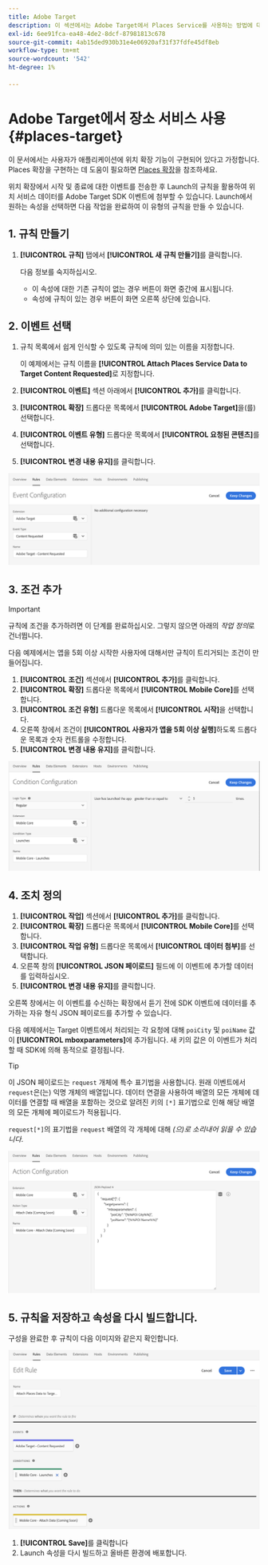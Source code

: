 ```yaml
---
title: Adobe Target
description: 이 섹션에서는 Adobe Target에서 Places Service를 사용하는 방법에 대해 설명합니다.
exl-id: 6ee91fca-ea48-4de2-8dcf-87981813c678
source-git-commit: 4ab15ded930b31e4e06920af31f37fdfe45df8eb
workflow-type: tm+mt
source-wordcount: '542'
ht-degree: 1%

---
```


# Adobe Target에서 장소 서비스 사용 {#places-target}

이 문서에서는 사용자가 애플리케이션에 위치 확장 기능이 구현되어 있다고 가정합니다. Places 확장을 구현하는 데 도움이 필요하면 [Places 확장](/help/places-ext-aep-sdks/places-extension/places-extension.md)을 참조하세요.

위치 확장에서 시작 및 종료에 대한 이벤트를 전송한 후 Launch의 규칙을 활용하여 위치 서비스 데이터를 Adobe Target SDK 이벤트에 첨부할 수 있습니다. Launch에서 원하는 속성을 선택하면 다음 작업을 완료하여 이 유형의 규칙을 만들 수 있습니다.

## 1. 규칙 만들기

1. **[!UICONTROL 규칙]** 탭에서 **[!UICONTROL 새 규칙 만들기]**&#x200B;를 클릭합니다.

   다음 정보를 숙지하십시오.

   * 이 속성에 대한 기존 규칙이 없는 경우 버튼이 화면 중간에 표시됩니다.
   * 속성에 규칙이 있는 경우 버튼이 화면 오른쪽 상단에 있습니다.

## 2. 이벤트 선택

1. 규칙 목록에서 쉽게 인식할 수 있도록 규칙에 의미 있는 이름을 지정합니다.

   이 예제에서는 규칙 이름을 **[!UICONTROL Attach Places Service Data to Target Content Requested]**&#x200B;로 지정합니다.

1. **[!UICONTROL 이벤트]** 섹션 아래에서 **[!UICONTROL 추가]**&#x200B;를 클릭합니다.
1. **[!UICONTROL 확장]** 드롭다운 목록에서 **[!UICONTROL Adobe Target]**&#x200B;을(를) 선택합니다.
1. **[!UICONTROL 이벤트 유형]** 드롭다운 목록에서 **[!UICONTROL 요청된 콘텐츠]**&#x200B;를 선택합니다.
1. **[!UICONTROL 변경 내용 유지]**&#x200B;를 클릭합니다.

![이벤트 추가](/help/assets/ad-setEvent_target.png)

## 3. 조건 추가

>[!IMPORTANT]
>
>규칙에 조건을 추가하려면 이 단계를 완료하십시오. 그렇지 않으면 아래의 *작업 정의*&#x200B;로 건너뜁니다.

다음 예제에서는 앱을 5회 이상 시작한 사용자에 대해서만 규칙이 트리거되는 조건이 만들어집니다.

1. **[!UICONTROL 조건]** 섹션에서 **[!UICONTROL 추가]**&#x200B;를 클릭합니다.
1. **[!UICONTROL 확장]** 드롭다운 목록에서 **[!UICONTROL Mobile Core]**&#x200B;를 선택합니다.
1. **[!UICONTROL 조건 유형]** 드롭다운 목록에서 **[!UICONTROL 시작]**&#x200B;을 선택합니다.
1. 오른쪽 창에서 조건이 **[!UICONTROL 사용자가 앱을 5회 이상 실행]**&#x200B;하도록 드롭다운 목록과 숫자 컨트롤을 수정합니다.
1. **[!UICONTROL 변경 내용 유지]**&#x200B;를 클릭합니다.

![조건 추가](/help/assets/ad-setCondition_target.png)

## 4. 조치 정의

1. **[!UICONTROL 작업]** 섹션에서 **[!UICONTROL 추가]**&#x200B;를 클릭합니다.
1. **[!UICONTROL 확장]** 드롭다운 목록에서 **[!UICONTROL Mobile Core]**&#x200B;를 선택합니다.
1. **[!UICONTROL 작업 유형]** 드롭다운 목록에서 **[!UICONTROL 데이터 첨부]**&#x200B;를 선택합니다.
1. 오른쪽 창의 **[!UICONTROL JSON 페이로드]** 필드에 이 이벤트에 추가할 데이터를 입력하십시오.
1. **[!UICONTROL 변경 내용 유지]**&#x200B;를 클릭합니다.

오른쪽 창에서는 이 이벤트를 수신하는 확장에서 듣기 전에 SDK 이벤트에 데이터를 추가하는 자유 형식 JSON 페이로드를 추가할 수 있습니다.

다음 예제에서는 Target 이벤트에서 처리되는 각 요청에 대해 `poiCity` 및 `poiName` 값이 **[!UICONTROL mboxparameters]**&#x200B;에 추가됩니다. 새 키의 값은 이 이벤트가 처리할 때 SDK에 의해 동적으로 결정됩니다.

>[!TIP]
>
>이 JSON 페이로드는 `request` 개체에 특수 표기법을 사용합니다. 원래 이벤트에서 `request`은(는) 익명 개체의 배열입니다. 데이터 연결을 사용하여 배열의 모든 개체에 데이터를 연결할 때 배열을 포함하는 것으로 알려진 키의 `[*]` 표기법으로 인해 해당 배열의 모든 개체에 페이로드가 적용됩니다.
>
>`request[*]`의 표기법을 `request` 배열의 각 개체에 대해 _(으)로 소리내어 읽을 수 있습니다_.

![작업 정의](/help/assets/ad-setAction-target.png)

## 5. 규칙을 저장하고 속성을 다시 빌드합니다.

구성을 완료한 후 규칙이 다음 이미지와 같은지 확인합니다.

![완료된 규칙](/help/assets/ad-ruleComplete-target.png)

1. **[!UICONTROL Save]**&#x200B;를 클릭합니다
1. Launch 속성을 다시 빌드하고 올바른 환경에 배포합니다.
